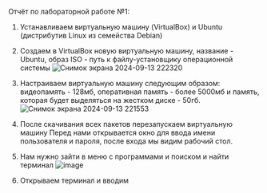 Отчёт по лабораторной работе №1: 

1) Устанавливаем виртуальную машину (VirtualBox) и Ubuntu (дистрибутив Linux из семейства Debian)
2) Создаем в VirtualBox новую виртуальную машину, название - Ubuntu, образ ISO - путь к файлу-установщику операционной системы
   ![Снимок экрана 2024-09-13 222320](https://github.com/user-attachments/assets/da5535c5-0a6d-4801-9176-ed8d03001035)
4) Настраиваем виртуальную машину следующим образом: видеопамять - 128мб, оперативная память - более 5000мб и память, которая будет выделяться на жестком диске - 50гб.
   ![Снимок экрана 2024-09-13 221553](https://github.com/user-attachments/assets/3553e736-4586-480f-82ea-a114fc3ad8c1)
5) После скачивания всех пакетов перезапускаем виртуальную машину
   Перед нами открывается окно для ввода имени пользователя и пароля, после входа мы видим рабочий стол.
6) Нам нужно зайти в меню с программами и поиском и найти терминал
   ![image](https://github.com/user-attachments/assets/69758648-9e70-4b41-9645-54c092774e1a)

8) Открываем терминал и вводим 


